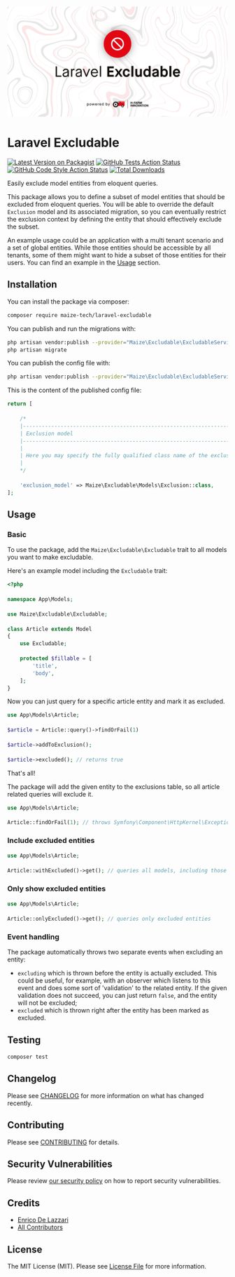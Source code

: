 <p align="center"><img src="/art/socialcard.png" alt="Social Card of Laravel Excludable"></p>

# Laravel Excludable

[![Latest Version on Packagist](https://img.shields.io/packagist/v/maize-tech/laravel-excludable.svg?style=flat-square)](https://packagist.org/packages/maize-tech/laravel-excludable)
[![GitHub Tests Action Status](https://img.shields.io/github/workflow/status/maize-tech/laravel-excludable/run-tests?label=tests)](https://github.com/maize-tech/laravel-excludable/actions?query=workflow%3Arun-tests+branch%3Amaster)
[![GitHub Code Style Action Status](https://img.shields.io/github/workflow/status/maize-tech/laravel-excludable/Check%20&%20fix%20styling?label=code%20style)](https://github.com/maize-tech/laravel-excludable/actions?query=workflow%3A"Check+%26+fix+styling"+branch%3Amaster)
[![Total Downloads](https://img.shields.io/packagist/dt/maize-tech/laravel-excludable.svg?style=flat-square)](https://packagist.org/packages/maize-tech/laravel-excludable)

Easily exclude model entities from eloquent queries. 

This package allows you to define a subset of model entities that should be excluded from eloquent queries.
You will be able to override the default `Exclusion` model and its associated migration, so you can eventually restrict the exclusion context by defining the entity that should effectively exclude the subset. 

An example usage could be an application with a multi tenant scenario and a set of global entities.
While those entities should be accessible by all tenants, some of them might want to hide a subset of those entities for their users.
You can find an example in the [Usage](#usage) section.

## Installation

You can install the package via composer:

```bash
composer require maize-tech/laravel-excludable
```

You can publish and run the migrations with:

```bash
php artisan vendor:publish --provider="Maize\Excludable\ExcludableServiceProvider" --tag="excludable-migrations"
php artisan migrate
```

You can publish the config file with:
```bash
php artisan vendor:publish --provider="Maize\Excludable\ExcludableServiceProvider" --tag="excludable-config"
```

This is the content of the published config file:

```php
return [

    /*
    |--------------------------------------------------------------------------
    | Exclusion model
    |--------------------------------------------------------------------------
    |
    | Here you may specify the fully qualified class name of the exclusion model.
    |
    */

    'exclusion_model' => Maize\Excludable\Models\Exclusion::class,
];

```

## Usage

### Basic

To use the package, add the `Maize\Excludable\Excludable` trait to all models you want to make excludable.

Here's an example model including the `Excludable` trait:

``` php
<?php

namespace App\Models;

use Maize\Excludable\Excludable;

class Article extends Model
{
    use Excludable;

    protected $fillable = [
        'title',
        'body',
    ];
}
```

Now you can just query for a specific article entity and mark it as excluded.

``` php
use App\Models\Article;

$article = Article::query()->findOrFail(1)

$article->addToExclusion();

$article->excluded(); // returns true

```

That's all!

The package will add the given entity to the exclusions table, so all article related queries will exclude it.

``` php
use App\Models\Article;

Article::findOrFail(1); // throws Symfony\Component\HttpKernel\Exception\NotFoundHttpException
```

### Include excluded entities

``` php
use App\Models\Article;

Article::withExcluded()->get(); // queries all models, including those marked as excluded 
```

### Only show excluded entities

``` php
use App\Models\Article;

Article::onlyExcluded()->get(); // queries only excluded entities
```

### Event handling

The package automatically throws two separate events when excluding an entity:

- `excluding` which is thrown before the entity is actually excluded.
  This could be useful, for example, with an observer which listens to this event and does some sort of 'validation' to the related entity.
  If the given validation does not succeed, you can just return `false`, and the entity will not be excluded;
- `excluded` which is thrown right after the entity has been marked as excluded. 

## Testing

```bash
composer test
```

## Changelog

Please see [CHANGELOG](CHANGELOG.md) for more information on what has changed recently.

## Contributing

Please see [CONTRIBUTING](.github/CONTRIBUTING.md) for details.

## Security Vulnerabilities

Please review [our security policy](../../security/policy) on how to report security vulnerabilities.

## Credits

- [Enrico De Lazzari](https://github.com/enricodelazzari)
- [All Contributors](../../contributors)

## License

The MIT License (MIT). Please see [License File](LICENSE.md) for more information.

